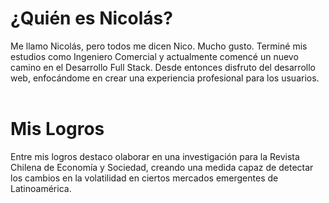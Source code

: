 # ¿Quién es Nicolás?

Me llamo Nicolás, pero todos me dicen Nico. Mucho gusto. Terminé mis estudios como Ingeniero Comercial y actualmente comencé un nuevo camino en el Desarrollo Full Stack. Desde entonces disfruto del desarrollo web, enfocándome en crear una experiencia profesional para los usuarios.
</br>
</br>
# Mis Logros
Entre mis logros destaco olaborar en una investigación para la Revista Chilena de Economía y Sociedad, creando una medida capaz de detectar los cambios en la volatilidad en ciertos mercados emergentes de Latinoamérica.

